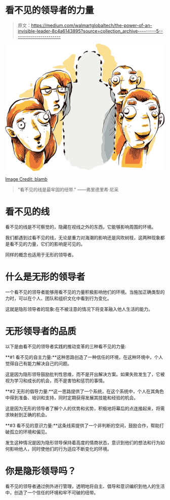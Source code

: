 # 看不见的领导者的力量

> 原文：<https://medium.com/walmartglobaltech/the-power-of-an-invisible-leader-8c4a6143895?source=collection_archive---------5----------------------->

![](img/f1b50d36ebc0d029d903ef770a79671e.png)

[Image Credit: blamb](https://www.istockphoto.com/vector/invisible-one-gm165731859-13538991)

> "看不见的线是最牢固的纽带."
> ——弗里德里希·尼采

# 看不见的线

看不见的线是不可察觉的，隐藏在视线之外的东西，它能够影响周围的环境。

我们都遇到过看不见的线，无论是重力对海潮的影响还是风吹树枝，这两种现象都是看不见的力量，它们的影响是可见的。

同样的概念也适用于无形的领导者。

# 什么是无形的领导者

一个看不见的领导者能够用看不见的力量积极影响他们的环境。当施加正确类型的力时，可以在个人、团队和组织文化中看到行为变化。

这就是隐形领导者的现象:在不被注意的情况下将变革融入他人生活的能力。

# 无形领导者的品质

以下是由看不见的领导者实践的推动变革的三种看不见的力量:

**#1 看不见的自主力量:**这种思路创造了一种信任的环境，在这种环境中，个人觉得自己有能力解决自己的问题。

这是因为隐形领导鼓励批判性思维，而不是开出解决方案。如果失败发生了，它被视为学习和成长的机会，而不是害怕和惩罚的事情。

**#2 无形的倡导力量:**这一思路提供了一个系统，在这个系统中，个人在其角色中得到准备、培训和支持，同时定期获得发展其技能和经验的机会。

这是因为无形的领导者了解个人的优势和劣势，积极地将幕后的点连接起来，将需求映射到正确的机会。

**#3 看不见的意识力量:**这条线索提供了一个非判断的空间，鼓励合作，帮助打破孤立的环境和偏见。

发生这种情况是因为隐形领导保持着高度的情商状态，意识到他们的想法和行为如何影响他人，同时使他们的行为适应不断变化的环境。

# 你是隐形领导吗？

看不见的领导者通过例外进行管理，透明地将自主、倡导和意识编织到他人的生活中，创造了一个信任的环境和牢不可破的纽带。
